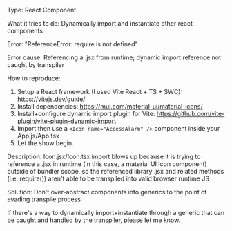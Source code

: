 Type: React Component

What it tries to do: Dynamically import and instantiate other react components

Error: "ReferenceError: require is not defined"

Error cause: Referencing a .jsx from runtime; dynamic import reference not caught by transpiler

How to reproduce:
1) Setup a React framework (I used Vite React + TS + SWC): https://vitejs.dev/guide/
2) Install dependencies: https://mui.com/material-ui/material-icons/
3) Install+configure dynamic import plugin for Vite: https://github.com/vite-plugin/vite-plugin-dynamic-import
4) Import then use a ```<Icon name="AccessAlarm" />``` component inside your App.js/App.tsx
5) Let the show begin.

Description: Icon.jsx/Icon.tsx import blows up because it is trying to reference a .jsx in runtime
(in this case, a material UI Icon component) outside of bundler scope, so the referenced library .jsx
and related methods (i.e. require()) aren't able to be transpiled into valid browser runtime JS

Solution: Don't over-abstract components into generics to the point of evading transpile process

If there's a way to dynamically import+instantiate through a generic that can be caught and handled by the transpiler,
please let me know.
